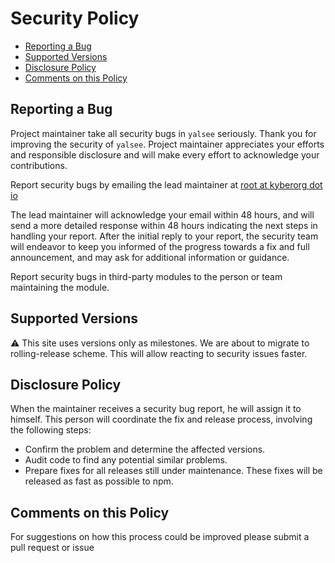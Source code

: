 # Security Policy

* [Reporting a Bug](#reporting-a-bug)
* [Supported Versions](#supported-versions)  
* [Disclosure Policy](#disclosure-policy)
* [Comments on this Policy](#comments-on-this-policy)

## Reporting a Bug

Project maintainer take all security bugs in `yalsee` seriously.
Thank you for improving the security of `yalsee`. Project maintainer appreciates your efforts and
responsible disclosure and will make every effort to acknowledge your
contributions.

Report security bugs by emailing the lead maintainer at [root at kyberorg dot io](mailto:root@kyberorg.io)

The lead maintainer will acknowledge your email within 48 hours, and will send a
more detailed response within 48 hours indicating the next steps in handling
your report. After the initial reply to your report, the security team will
endeavor to keep you informed of the progress towards a fix and full
announcement, and may ask for additional information or guidance.

Report security bugs in third-party modules to the person or team maintaining
the module.

## Supported Versions

:warning: This site uses versions only as milestones.
We are about to migrate to rolling-release scheme. This will allow reacting to security issues faster.

## Disclosure Policy

When the maintainer receives a security bug report, he will assign it to himself. This person will coordinate the fix and release process,
involving the following steps:

* Confirm the problem and determine the affected versions.
* Audit code to find any potential similar problems.
* Prepare fixes for all releases still under maintenance. These fixes will be
  released as fast as possible to npm.

## Comments on this Policy

For suggestions on how this process could be improved please submit a
pull request or issue
